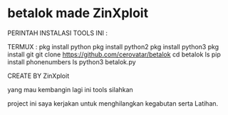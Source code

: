 # betalok made ZinXploit

PERINTAH INSTALASI TOOLS INI :

TERMUX :
pkg install python
pkg install python2
pkg install python3
pkg install git 
git clone https://github.com/cerovatar/betalok
cd betalok
ls
pip install phonenumbers
ls
python3 betalok.py

CREATE BY ZinXploit

yang mau kembangin lagi ini tools silahkan

project ini saya kerjakan untuk menghilangkan kegabutan serta Latihan.
